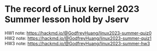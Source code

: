 # The record of Linux kernel 2023 Summer lesson hold by Jserv  
  
HW1 note: https://hackmd.io/@GodfreyHuang/linux2023-summer-quiz0    
HW2 note: https://hackmd.io/@GodfreyHuang/linux2023-summer-quiz1   
HW3 note: https://hackmd.io/@GodfreyHuang/linux2023-summer-hw3  